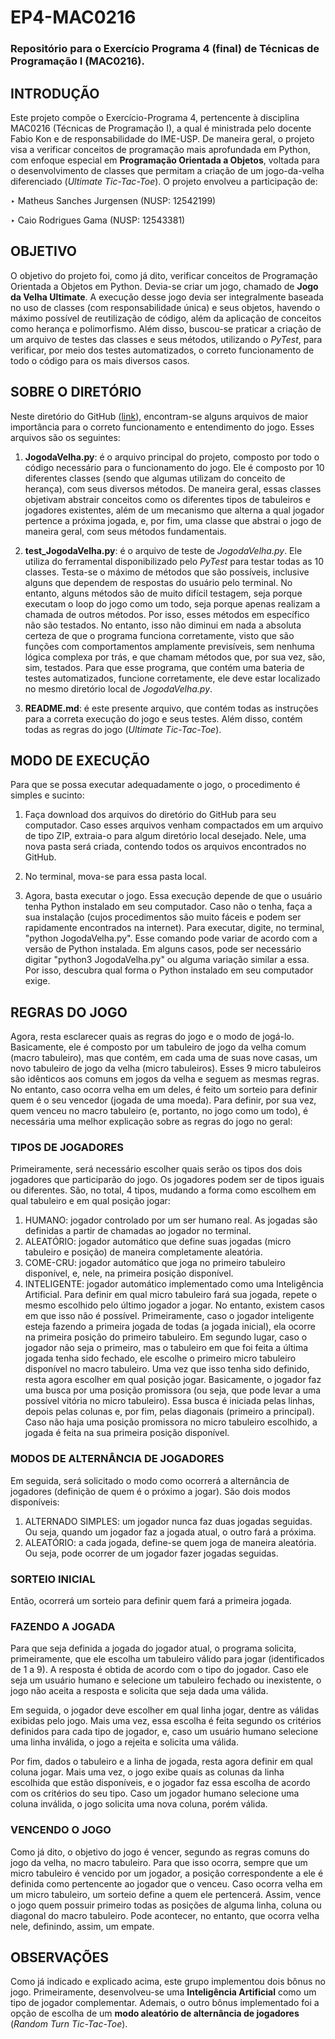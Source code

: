 # EP4-MAC0216
### Repositório para o Exercício Programa 4 (final) de Técnicas de Programação I (MAC0216).

## INTRODUÇÃO
Este projeto compõe o Exercício-Programa 4, pertencente à disciplina MAC0216 (Técnicas de Programação I), a qual é ministrada pelo docente Fabio Kon e de responsabilidade do IME-USP. De maneira geral, o projeto visa a verificar conceitos de programação mais aprofundada em Python, com enfoque especial em **Programação Orientada a Objetos**, voltada para o desenvolvimento de classes que permitam a criação de um jogo-da-velha diferenciado (*Ultimate Tic-Tac-Toe*). O projeto envolveu a participação de:

‣ Matheus Sanches Jurgensen (NUSP: 12542199)

‣ Caio Rodrigues Gama (NUSP: 12543381)

## OBJETIVO
O objetivo do projeto foi, como já dito, verificar conceitos de Programação Orientada a Objetos em Python. Devia-se criar um jogo, chamado de **Jogo da Velha Ultimate**. A execução desse jogo devia ser integralmente baseada no uso de classes (com responsabilidade única) e seus objetos, havendo o máximo possível de reutilização de código, além da aplicação de conceitos como herança e polimorfismo. Além disso, buscou-se praticar a criação de um arquivo de testes das classes e seus métodos, utilizando o *PyTest*, para verificar, por meio dos testes automatizados, o correto funcionamento de todo o código para os mais diversos casos.

## SOBRE O DIRETÓRIO
Neste diretório do GitHub ([link](https://github.com/mathjug/EP4-MAC0216)), encontram-se alguns arquivos de maior importância para o correto funcionamento e entendimento do jogo. Esses arquivos são os seguintes:

1. **JogodaVelha.py**: é o arquivo principal do projeto, composto por todo o código necessário para o funcionamento do jogo. Ele é composto por 10 diferentes classes (sendo que algumas utilizam do conceito de herança), com seus diversos métodos. De maneira geral, essas classes objetivam abstrair conceitos como os diferentes tipos de tabuleiros e jogadores existentes, além de um mecanismo que alterna a qual jogador pertence a próxima jogada, e, por fim, uma classe que abstrai o jogo de maneira geral, com seus métodos fundamentais.

2. **test_JogodaVelha.py**: é o arquivo de teste de *JogodaVelha.py*. Ele utiliza do ferramental disponibilizado pelo *PyTest* para testar todas as 10 classes. Testa-se o máximo de métodos que são possíveis, inclusive alguns que dependem de respostas do usuário pelo terminal. No entanto, alguns métodos são de muito difícil testagem, seja porque executam o loop do jogo como um todo, seja porque apenas realizam a chamada de outros métodos. Por isso, esses métodos em específico não são testados. No entanto, isso não diminui em nada a absoluta certeza de que o programa funciona corretamente, visto que são funções com comportamentos amplamente previsíveis, sem nenhuma lógica complexa por trás, e que chamam métodos que, por sua vez, são, sim, testados. Para que esse programa, que contém uma bateria de testes automatizados, funcione corretamente, ele deve estar localizado no mesmo diretório local de *JogodaVelha.py*.

3. **README.md**: é este presente arquivo, que contém todas as instruções para a correta execução do jogo e seus testes. Além disso, contém todas as regras do jogo (*Ultimate Tic-Tac-Toe*).

## MODO DE EXECUÇÃO
Para que se possa executar adequadamente o jogo, o procedimento é simples e sucinto:

1) Faça download dos arquivos do diretório do GitHub para seu computador. Caso esses arquivos venham compactados em um arquivo de tipo ZIP, extraia-o para algum diretório local desejado. Nele, uma nova pasta será criada, contendo todos os arquivos encontrados no GitHub.

2) No terminal, mova-se para essa pasta local.

3) Agora, basta executar o jogo. Essa execução depende de que o usuário tenha Python instalado em seu computador. Caso não o tenha, faça a sua instalação (cujos procedimentos são muito fáceis e podem ser rapidamente encontrados na internet). Para executar, digite, no terminal, "python JogodaVelha.py". Esse comando pode variar de acordo com a versão de Python instalada. Em alguns casos, pode ser necessário digitar "python3 JogodaVelha.py" ou alguma variação similar a essa. Por isso, descubra qual forma o Python instalado em seu computador exige.

## REGRAS DO JOGO
Agora, resta esclarecer quais as regras do jogo e o modo de jogá-lo. Basicamente, ele é composto por um tabuleiro de jogo da velha comum (macro tabuleiro), mas que contém, em cada uma de suas nove casas, um novo tabuleiro de jogo da velha (micro tabuleiros). Esses 9 micro tabuleiros são idênticos aos comuns em jogos da velha e seguem as mesmas regras. No entanto, caso ocorra velha em um deles, é feito um sorteio para definir quem é o seu vencedor (jogada de uma moeda). Para definir, por sua vez, quem venceu no macro tabuleiro (e, portanto, no jogo como um todo), é necessária uma melhor explicação sobre as regras do jogo no geral:

### TIPOS DE JOGADORES
Primeiramente, será necessário escolher quais serão os tipos dos dois jogadores que participarão do jogo. Os jogadores podem ser de tipos iguais ou diferentes. São, no total, 4 tipos, mudando a forma como escolhem em qual tabuleiro e em qual posição jogar:

1. HUMANO: jogador controlado por um ser humano real. As jogadas são definidas a partir de chamadas ao jogador no terminal.
2. ALEATÓRIO: jogador automático que define suas jogadas (micro tabuleiro e posição) de maneira completamente aleatória.
3. COME-CRU: jogador automático que joga no primeiro tabuleiro disponível, e, nele, na primeira posição disponível.
4. INTELIGENTE: jogador automático implementado como uma Inteligência Artificial. Para definir em qual micro tabuleiro fará sua jogada, repete o mesmo escolhido pelo último jogador a jogar. No entanto, existem casos em que isso não é possível. Primeiramente, caso o jogador inteligente esteja fazendo a primeira jogada de todas (a jogada inicial), ela ocorre na primeira posição do primeiro tabuleiro. Em segundo lugar, caso o jogador não seja o primeiro, mas o tabuleiro em que foi feita a última jogada tenha sido fechado, ele escolhe o primeiro micro tabuleiro disponível no macro tabuleiro. Uma vez que isso tenha sido definido, resta agora escolher em qual posição jogar. Basicamente, o jogador faz uma busca por uma posição promissora (ou seja, que pode levar a uma possível vitória no micro tabuleiro). Essa busca é iniciada pelas linhas, depois pelas colunas e, por fim, pelas diagonais (primeiro a principal). Caso não haja uma posição promissora no micro tabuleiro escolhido, a jogada é feita na sua primeira posição disponível.

### MODOS DE ALTERNÂNCIA DE JOGADORES
Em seguida, será solicitado o modo como ocorrerá a alternância de jogadores (definição de quem é o próximo a jogar). São dois modos disponíveis:

1. ALTERNADO SIMPLES: um jogador nunca faz duas jogadas seguidas. Ou seja, quando um jogador faz a jogada atual, o outro fará a próxima.
2. ALEATÓRIO: a cada jogada, define-se quem joga de maneira aleatória. Ou seja, pode ocorrer de um jogador fazer jogadas seguidas.

### SORTEIO INICIAL
Então, ocorrerá um sorteio para definir quem fará a primeira jogada.

### FAZENDO A JOGADA
Para que seja definida a jogada do jogador atual, o programa solicita, primeiramente, que ele escolha um tabuleiro válido para jogar (identificados de 1 a 9). A resposta é obtida de acordo com o tipo do jogador. Caso ele seja um usuário humano e selecione um tabuleiro fechado ou inexistente, o jogo não aceita a resposta e solicita que seja dada uma válida.

Em seguida, o jogador deve escolher em qual linha jogar, dentre as válidas exibidas pelo jogo. Mais uma vez, essa escolha é feita segundo os critérios definidos para cada tipo de jogador, e, caso um usuário humano selecione uma linha inválida, o jogo a rejeita e solicita uma válida.

Por fim, dados o tabuleiro e a linha de jogada, resta agora definir em qual coluna jogar. Mais uma vez, o jogo exibe quais as colunas da linha escolhida que estão disponíveis, e o jogador faz essa escolha de acordo com os critérios do seu tipo. Caso um jogador humano selecione uma coluna inválida, o jogo solicita uma nova coluna, porém válida.

### VENCENDO O JOGO
Como já dito, o objetivo do jogo é vencer, segundo as regras comuns do jogo da velha, no macro tabuleiro. Para que isso ocorra, sempre que um micro tabuleiro é vencido por um jogador, a posição correspondente a ele é definida como pertencente ao jogador que o venceu. Caso ocorra velha em um micro tabuleiro, um sorteio define a quem ele pertencerá. Assim, vence o jogo quem possuir primeiro todas as posições de alguma linha, coluna ou diagonal do macro tabuleiro. Pode acontecer, no entanto, que ocorra velha nele, definindo, assim, um empate.

## OBSERVAÇÕES
Como já indicado e explicado acima, este grupo implementou dois bônus no jogo. Primeiramente, desenvolveu-se uma **Inteligência Artificial** como um tipo de jogador complementar. Ademais, o outro bônus implementado foi a opção de escolha de um **modo aleatório de alternância de jogadores** (*Random Turn Tic-Tac-Toe*).